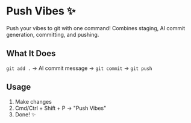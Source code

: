 # Push Vibes ✨

Push your vibes to git with one command! Combines staging, AI commit generation, committing, and pushing.

## What It Does

`git add .` → AI commit message → `git commit` → `git push`

## Usage

1. Make changes
2. Cmd/Ctrl + Shift + P → "Push Vibes"
3. Done! ✨
